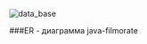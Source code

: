 ![data_base](https://github.com/Deathriot/java-filmorate/assets/127441142/d2b3dec7-076b-4e55-bf5a-59d3a4e25098)

###ER - диаграмма java-filmorate
